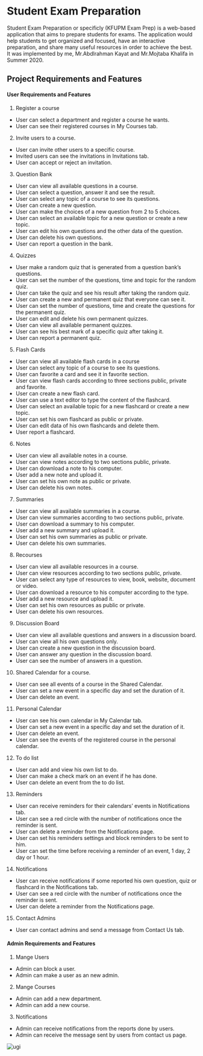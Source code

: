 # Student Exam Preparation
Student Exam Preparation or specificly (KFUPM Exam Prep) is a web-based application that aims to prepare students for exams. 
The application would help students to get organized and focused, have an interactive preparation, and share many useful resources in order to achieve the best. 
It was implemented by me, Mr.Abdlrahman Kayat and Mr.Mojtaba Khalifa in Summer 2020.

## Project Requirements and Features

#### User Requirements and Features
1.	Register a course
- User can select a department and register a course he wants.
- User can see their registered courses in My Courses tab.

2.	Invite users to a course.
- User can invite other users to a specific course. 
- Invited users can see the invitations in Invitations tab.
- User can accept or reject an invitation.

3.	Question Bank
- User can view all available questions in a course. 
- User can select a question, answer it and see the result.
- User can select any topic of a course to see its questions.
- User can create a new question.
- User can make the choices of a new question from 2 to 5 choices.
- User can select an available topic for a new question or create a new topic.
- User can edit his own questions and the other data of the question.
- User can delete his own questions.
- User can report a question in the bank.

4.	Quizzes

- User make a random quiz that is generated from a question bank’s questions.
- User can set the number of the questions, time and topic for the random quiz.
- User can take the quiz and see his result after taking the random quiz.
- User can create a new and permanent quiz that everyone can see it.
- User can set the number of questions, time and create the questions for the permanent quiz.
- User can edit and delete his own permanent quizzes.
- User can view all available permanent quizzes.
- User can see his best mark of a specific quiz after taking it.
- User can report a permanent quiz.


5.	Flash Cards
- User can view all available flash cards in a course
- User can select any topic of a course to see its questions.
- User can favorite a card and see it in favorite section.
- User can view flash cards according to three sections public, private and favorite.
- User can create a new flash card.
- User can use a text editor to type the content of the flashcard.
- User can select an available topic for a new flashcard or create a new topic.
- User can set his own flashcard as public or private.
- User can edit data of his own flashcards and delete them.
- User report a flashcard.



6.	Notes
- User can view all available notes in a course.
- User can view notes according to two sections public, private.
- User can download a note to his computer.
- User add a new note and upload it.
- User can set his own note as public or private.
- User can delete his own notes.

7.	Summaries
- User can view all available summaries in a course.
- User can view summaries according to two sections public, private.
- User can download a summary to his computer.
- User add a new summary and upload it.
- User can set his own summaries as public or private.
- User can delete his own summaries.


8.	Recourses
- User can view all available resources in a course.
- User can view resources according to two sections public, private.
- User can select any type of resources to view, book, website, document or video.
- User can download a resource to his computer according to the type.
- User add a new resource and upload it.
- User can set his own resources as public or private.
- User can delete his own resources.


9.	Discussion Board
- User can view all available questions and answers in a discussion board.
- User can view all his own questions only.
- User can create a new question in the discussion board.
- User can answer any question in the discussion board.
- User can see the number of answers in a question.


10.	 Shared Calendar for a course.
- User can see all events of a course in the Shared Calendar.
- User can set a new event in a specific day and set the duration of it.
- User can delete an event.

11.	 Personal Calendar
- User can see his own calendar in My Calendar tab.
- User can set a new event in a specific day and set the duration of it.
- User can delete an event.
- User can see the events of the registered course in the personal calendar.


12.	To do list
- User can add and view his own list to do.
- User can make a check mark on an event if he has done.
- User can delete an event from the to do list.


13.	Reminders
- User can receive reminders for their calendars’ events in Notifications tab.
- User can see a red circle with the number of notifications once the reminder is sent.
- User can delete a reminder from the Notifications page.
- User can set his reminders settings and block reminders to be sent to him.
- User can set the time before receiving a reminder of an event, 1 day, 2 day or 1 hour.
 
14.	Notifications
- User can receive notifications if some reported his own question, quiz or flashcard in the Notifications tab.
- User can see a red circle with the number of notifications once the reminder is sent.
- User can delete a reminder from the Notifications page.

15.	Contact Admins 
- User can contact admins and send a message from Contact Us tab.


#### Admin Requirements and Features
1.	Mange Users
- Admin can block a user.
- Admin can make a user as an new admin.

2.	Mange Courses
- Admin can add a new department.
- Admin can add a new course.

3.	Notifications
- Admin can receive notifications from the reports done by users.
- Admin can receive the message sent by users from contact us page.


![ugi](https://user-images.githubusercontent.com/64940728/113365117-f1a07b00-935d-11eb-814e-219ca259aa6a.jpg)
